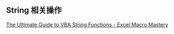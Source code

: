 ## String 相关操作

[The Ultimate Guide to VBA String Functions - Excel Macro Mastery](https://excelmacromastery.com/vba-string-functions/#Replace_Part_of_a_String)